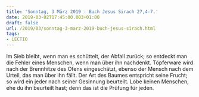 ```yaml
---
title: 'Sonntag, 3 März 2019 : Buch Jesus Sirach 27,4-7.'
date: 2019-03-02T17:45:00.003+01:00
draft: false
url: /2019/03/sonntag-3-marz-2019-buch-jesus-sirach.html
tags: 
- LECTIO
---
```


Im Sieb bleibt, wenn man es schüttelt, der Abfall zurück; so entdeckt man die Fehler eines Menschen, wenn man über ihn nachdenkt. Töpferware wird nach der Brennhitze des Ofens eingeschätzt, ebenso der Mensch nach dem Urteil, das man über ihn fällt. Der Art des Baumes entspricht seine Frucht; so wird ein jeder nach seiner Gesinnung beurteilt. Lobe keinen Menschen, ehe du ihn beurteilt hast; denn das ist die Prüfung für jeden.